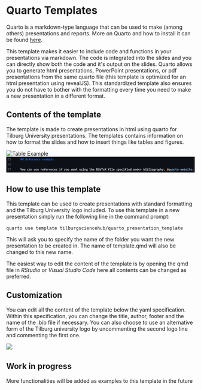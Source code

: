# Quarto Templates

Quarto is a markdown-type language that can be used to make (among others) presentations and reports. More on Quarto and how to install it can be found [here](https://quarto.org/docs/get-started/). 

This template makes it easier to include code and functions in your presentations via markdown. The code is integrated into the slides and you can directly show both the code and it's output on the slides. Quarto allows you to generate html presentations, PowerPoint presentations, or pdf presentations from the same quarto file (this template is optimized for an html presentation using revealJS). This standardized template also ensures you do not have to bother with the formatting every time you need to make a new presentation in a different format. 

## Contents of the template
The template is made to create presentations in html using quarto for Tilburg University presentations. The templates contains information on how to format the slides and how to insert things like tables and figures.

![Table Example](README_files/table_example.png)
![Reference Example](README_files/reference_example.png)

## How to use this template
This template can be used to create presentations with standard formatting and the Tilburg University logo included. To use this template in a new presentation simply run the following line in the command prompt:
```
quarto use template tilburgsciencehub/quarto_presentation_template
```
This will ask you to specify the name of the folder you want the new presentation to be created in. The name of template.qmd will also be changed to this new name.

The easiest way to edit the content of the template is by opening the qmd file in *RStudio* or *Visual Studio Code* here all contents can be changed as preferred.

## Customization
You can edit all the content of the template below the yaml specification. Within this specification, you can change the title, author, footer and the name of the .bib file if necessary. You can also choose to use an alternative form of the Tilburg university logo by uncommenting the second logo line and commenting the first one.

![](README_files/yaml_header.png)

## Work in progress
More functionalities will be added as examples to this template in the future


